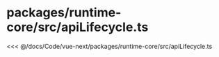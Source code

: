 # packages/runtime-core/src/apiLifecycle.ts

<<< @/docs/Code/vue-next/packages/runtime-core/src/apiLifecycle.ts
